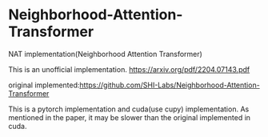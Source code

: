# Neighborhood-Attention-Transformer
NAT implementation(Neighborhood Attention Transformer)

This is an unofficial implementation. https://arxiv.org/pdf/2204.07143.pdf

original implemented:https://github.com/SHI-Labs/Neighborhood-Attention-Transformer

This is a pytorch implementation and cuda(use cupy) implementation. As mentioned in the paper, it may be slower than the original implemented in cuda.
